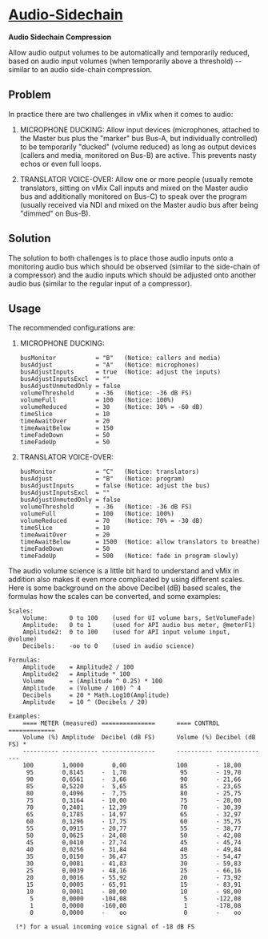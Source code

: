 
[Audio-Sidechain](audio-sidechain.vb)
=====================================

**Audio Sidechain Compression**

Allow audio output volumes to be automatically and temporarily
reduced, based on audio input volumes (when temporarily above a
threshold) -- similar to an audio side-chain compression.

Problem
-------

In practice there are two challenges in vMix when it comes to audio:

1. MICROPHONE DUCKING:
   Allow input devices (microphones, attached to the Master bus plus the
   "marker" bus Bus-A, but individually controlled) to be temporarily
   "ducked" (volume reduced) as long as output devices (callers and
   media, monitored on Bus-B) are active. This prevents nasty echos or
   even full loops.

2. TRANSLATOR VOICE-OVER:
   Allow one or more people (usually remote translators, sitting
   on vMix Call inputs and mixed on the Master audio bus and
   additionally monitored on Bus-C) to speak over the program
   (usually received via NDI and mixed on the Master audio bus
   after being "dimmed" on Bus-B).

Solution
--------

The solution to both challenges is to place those audio inputs onto a
monitoring audio bus which should be observed (similar to the side-chain
of a compressor) and the audio inputs which should be adjusted onto
another audio bus (similar to the regular input of a compressor).

Usage
-----

The recommended configurations are:

1. MICROPHONE DUCKING:

       busMonitor           = "B"   (Notice: callers and media)
       busAdjust            = "A"   (Notice: microphones)
       busAdjustInputs      = true  (Notice: adjust the inputs)
       busAdjustInputsExcl  = ""
       busAdjustUnmutedOnly = false
       volumeThreshold      = -36   (Notice: -36 dB FS)
       volumeFull           = 100   (Notice: 100%)
       volumeReduced        = 30    (Notice: 30% = -60 dB)
       timeSlice            = 10
       timeAwaitOver        = 20
       timeAwaitBelow       = 150
       timeFadeDown         = 50
       timeFadeUp           = 50

2. TRANSLATOR VOICE-OVER:

       busMonitor           = "C"   (Notice: translators)
       busAdjust            = "B"   (Notice: program)
       busAdjustInputs      = false (Notice: adjust the bus)
       busAdjustInputsExcl  = ""
       busAdjustUnmutedOnly = false
       volumeThreshold      = -36   (Notice: -36 dB FS)
       volumeFull           = 100   (Notice: 100%)
       volumeReduced        = 70    (Notice: 70% = -30 dB)
       timeSlice            = 10
       timeAwaitOver        = 20
       timeAwaitBelow       = 1500  (Notice: allow translators to breathe)
       timeFadeDown         = 50
       timeFadeUp           = 500   (Notice: fade in program slowly)

The audio volume science is a little bit hard to understand and vMix
in addition also makes it even more complicated by using different
scales. Here is some background on the above Decibel (dB) based
scales, the formulas how the scales can be converted, and some
examples:

    Scales:
        Volume:      0 to 100    (used for UI volume bars, SetVolumeFade)
        Amplitude:   0 to 1      (used for API audio bus meter, @meterF1)
        Amplitude2:  0 to 100    (used for API input volume input, @volume)
        Decibels:    -oo to 0    (used in audio science)

    Formulas:
        Amplitude    = Amplitude2 / 100
        Amplitude2   = Amplitude * 100
        Volume       = (Amplitude ^ 0.25) * 100
        Amplitude    = (Volume / 100) ^ 4
        Decibels     = 20 * Math.Log10(Amplitude)
        Amplitude    = 10 ^ (Decibels / 20)

    Examples:
        ==== METER (measured) ===============      ==== CONTROL =============
        Volume (%) Amplitude  Decibel (dB FS)      Volume (%) Decibel (dB FS) *
        ---------- ---------- ---------------      ---------- ---------------
        100        1,0000        0,00              100        - 18,00
         95        0,8145     -  1,78               95        - 19,78
         90        0,6561     -  3,66               90        - 21,66
         85        0,5220     -  5,65               85        - 23,65
         80        0,4096     -  7,75               80        - 25,75
         75        0,3164     - 10,00               75        - 28,00
         70        0,2401     - 12,39               70        - 30,39
         65        0,1785     - 14,97               65        - 32,97
         60        0,1296     - 17,75               60        - 35,75
         55        0,0915     - 20,77               55        - 38,77
         50        0,0625     - 24,08               50        - 42,08
         45        0,0410     - 27,74               45        - 45,74
         40        0,0256     - 31,84               40        - 49,84
         35        0,0150     - 36,47               35        - 54,47
         30        0,0081     - 41,83               30        - 59,83
         25        0,0039     - 48,16               25        - 66,16
         20        0,0016     - 55,92               20        - 73,92
         15        0,0005     - 65,91               15        - 83,91
         10        0,0001     - 80,00               10        - 98,00
          5        0,0000     -104,08                5        -122,08
          1        0,0000     -160,00                1        -178,08
          0        0,0000     -    oo                0        -    oo

      (*) for a usual incoming voice signal of -18 dB FS

